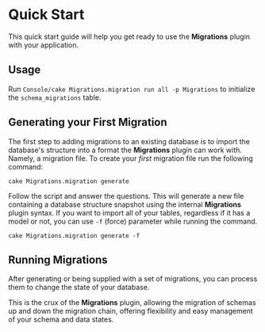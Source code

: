 Quick Start
===========

This quick start guide will help you get ready to use the **Migrations** plugin with your application.

Usage
-----

Run ```Console/cake Migrations.migration run all -p Migrations``` to initialize the ```schema_migrations``` table.

Generating your First Migration
-------------------------------

The first step to adding migrations to an existing database is to import the database's structure into a format the **Migrations** plugin can work with. Namely, a migration file. To create your *first* migration file run the following command:

```
cake Migrations.migration generate
```

Follow the script and answer the questions. This will generate a new file containing a database structure snapshot using the internal **Migrations** plugin syntax. If you want to import all of your tables, regardless if it has a model or not, you can use ```-f``` (force) parameter while running the command.

```
cake Migrations.migration generate -f
```

Running Migrations
------------------

After generating or being supplied with a set of migrations, you can process them to change the state of your database.

This is the crux of the **Migrations** plugin, allowing the migration of schemas up and down the migration chain,
offering flexibility and easy management of your schema and data states.
